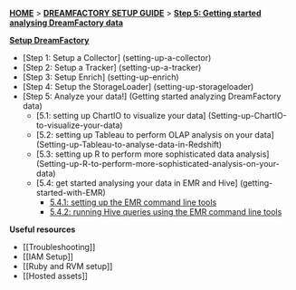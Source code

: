 [**HOME**](Home) > [**DREAMFACTORY SETUP GUIDE**](Setting-up-DreamFactory) > [**Step 5: Getting started analysing DreamFactory data**](Getting-started-analysing-DreamFactory-data)

[**Setup DreamFactory**](Setting-up-DreamFactory)

- [Step 1: Setup a Collector] (setting-up-a-collector)
- [Step 2: Setup a Tracker] (setting-up-a-tracker)
- [Step 3: Setup Enrich] (setting-up-enrich)
- [Step 4: Setup the StorageLoader] (setting-up-storageloader)
- [Step 5: Analyze your data!] (Getting started analyzing DreamFactory data)
  - [5.1: setting up ChartIO to visualize your data] (Setting-up-ChartIO-to-visualize-your-data)
  - [5.2: setting up Tableau to perform OLAP analysis on your data] (Setting-up-Tableau-to-analyse-data-in-Redshift)
  - [5.3: setting up R to perform more sophisticated data analysis] (Setting-up-R-to-perform-more-sophisticated-analysis-on-your-data)
  - [5.4: get started analysing your data in EMR and Hive] (getting-started-with-EMR)
    - [5.4.1: setting up the EMR command line tools](Setting-up-EMR-command-line-tools)
    - [5.4.2: running Hive queries using the EMR command line tools](Running-Hive-using-the-command-line-tools)

**Useful resources**

- [[Troubleshooting]]
- [[IAM Setup]]
- [[Ruby and RVM setup]]
- [[Hosted assets]]
